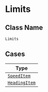 
# Limits

## Class Name

`Limits`

## Cases

| Type |
|  --- |
| [`SpeedItem`](../../../doc/models/speed-item.md) |
| [`HeadingItem`](../../../doc/models/heading-item.md) |

